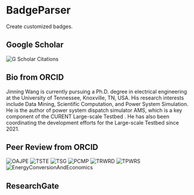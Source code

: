 # BadgeParser
Create customized badges.
## Google Scholar
![G Scholar Citations](https://img.shields.io/badge/G%20Scholar%20Citations-75-blue.svg?logo=googlescholar&link=https://scholar.google.com/citations?user=Wr7nQZAAAAAJ&hl=en&oi=ao)
## Bio from ORCID
Jinning Wang is currently pursuing a Ph.D. degree in electrical engineering at the University of Tennessee, Knoxville, TN, USA. His research interests include Data Mining, Scientific Computation, and Power System Simulation. He is the author of power system dispatch simulator AMS, which is a key component of the CURENT Large-scale Testbed . He has also been coordinating the development efforts for the Large-scale Testbed since 2021.
## Peer Review from ORCID
![OAJPE](https://img.shields.io/badge/OAJPE-2-blue.svg)  ![TSTE](https://img.shields.io/badge/TSTE-1-blue.svg)  ![TSG](https://img.shields.io/badge/TSG-7-blue.svg)  ![PCMP](https://img.shields.io/badge/PCMP-1-blue.svg)  ![TRWRD](https://img.shields.io/badge/TRWRD-2-blue.svg)  ![TPWRS](https://img.shields.io/badge/TPWRS-2-blue.svg)  ![EnergyConversionAndEconomics](https://img.shields.io/badge/EnergyConversionAndEconomics-1-blue.svg)  
## ResearchGate
